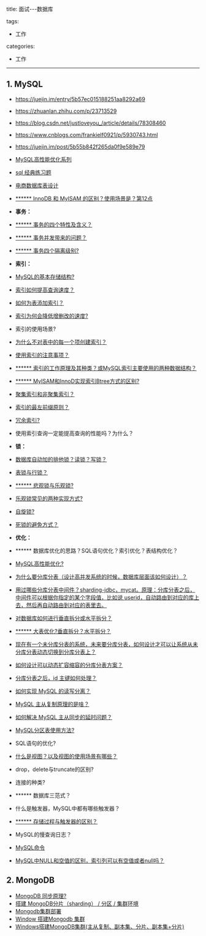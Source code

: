 title: 面试---数据库

tags:
  - 工作

categories:
  - 工作

---
## 1. MySQL
- https://juejin.im/entry/5b57ec015188251aa8292a69
- https://zhuanlan.zhihu.com/p/23713529
- https://blog.csdn.net/justloveyou_/article/details/78308460
- https://www.cnblogs.com/frankielf0921/p/5930743.html
- https://juejin.im/post/5b55b842f265da0f9e589e79
- [MySQL高性能优化系列](https://www.cnblogs.com/huchong/tag/MySQL%E9%AB%98%E6%80%A7%E8%83%BD%E4%BC%98%E5%8C%96%E7%B3%BB%E5%88%97/)
- [sql 经典练习题](https://github.com/mnan2c/CS-Notes/blob/master/other/sql%20%E7%BB%8F%E5%85%B8%E7%BB%83%E4%B9%A0%E9%A2%98.sql)
- [电商数据库表设计](https://www.cnblogs.com/huchong/p/10232530.html)


- [******  InnoDB 和 MyISAM 的区别？使用场景是？第12点](https://blog.csdn.net/justloveyou_/article/details/78308460)
- **事务：**
- [****** 事务的四个特性及含义？](https://github.com/mnan2c/JavaGuide/blob/master/docs/database/%E4%BA%8B%E5%8A%A1%E9%9A%94%E7%A6%BB%E7%BA%A7%E5%88%AB%28%E5%9B%BE%E6%96%87%E8%AF%A6%E8%A7%A3%29.md#%E4%BA%8B%E7%89%A9%E7%9A%84%E7%89%B9%E6%80%A7acid)
- [****** 事务并发带来的问题？](https://github.com/mnan2c/JavaGuide/blob/master/docs/database/%E4%BA%8B%E5%8A%A1%E9%9A%94%E7%A6%BB%E7%BA%A7%E5%88%AB%28%E5%9B%BE%E6%96%87%E8%AF%A6%E8%A7%A3%29.md#%E5%B9%B6%E5%8F%91%E4%BA%8B%E5%8A%A1%E5%B8%A6%E6%9D%A5%E7%9A%84%E9%97%AE%E9%A2%98)
- [****** 事务四个隔离级别?](https://github.com/mnan2c/JavaGuide/blob/master/docs/database/%E4%BA%8B%E5%8A%A1%E9%9A%94%E7%A6%BB%E7%BA%A7%E5%88%AB%28%E5%9B%BE%E6%96%87%E8%AF%A6%E8%A7%A3%29.md#%E4%BA%8B%E5%8A%A1%E9%9A%94%E7%A6%BB%E7%BA%A7%E5%88%AB)
- **索引：**
- [MySQL的基本存储结构?](https://github.com/mnan2c/JavaGuide/blob/master/docs/database/MySQL%20Index.md#%E5%85%88%E4%BB%8E-mysql-%E7%9A%84%E5%9F%BA%E6%9C%AC%E5%AD%98%E5%82%A8%E7%BB%93%E6%9E%84%E8%AF%B4%E8%B5%B7)
- [索引如何提高查询速度？](https://github.com/mnan2c/JavaGuide/blob/master/docs/database/MySQL%20Index.md#%E4%BD%BF%E7%94%A8%E7%B4%A2%E5%BC%95%E4%B9%8B%E5%90%8E)
- [如何为表添加索引？](https://github.com/mnan2c/JavaGuide/blob/master/docs/database/MySQL%20Index.md#mysql%E5%A6%82%E4%BD%95%E4%B8%BA%E8%A1%A8%E5%AD%97%E6%AE%B5%E6%B7%BB%E5%8A%A0%E7%B4%A2%E5%BC%95)
- [索引为何会降低增删改的速度?](https://juejin.im/post/5b55b842f265da0f9e589e79#heading-4)
- 索引的使用场景?
- [为什么不对表中的每一个项创建索引？](https://github.com/mnan2c/JavaGuide/blob/master/docs/database/MySQL%20Index.md)
- [使用索引的注意事项？](https://github.com/mnan2c/JavaGuide/blob/master/docs/database/MySQL%20Index.md)
- [****** 索引的工作原理及其种类？或MySQL索引主要使用的两种数据结构？](https://github.com/mnan2c/JavaGuide/blob/master/docs/database/MySQL%20Index.md)
- [****** MyISAM和InnoD实现索引Btree方式的区别?](https://github.com/mnan2c/JavaGuide/blob/master/docs/database/MySQL%20Index.md)
- [聚集索引和非聚集索引？](https://juejin.im/post/5b55b842f265da0f9e589e79#heading-7)
- [索引的最左前缀原则？](https://juejin.im/post/5b55b842f265da0f9e589e79#heading-8)
- [冗余索引?](https://github.com/mnan2c/JavaGuide/blob/master/docs/database/MySQL%20Index.md)
- 使用索引查询一定能提高查询的性能吗？为什么？
- **锁：**
- [数据库自动加的排他锁？读锁？写锁？](https://juejin.im/post/5b55b842f265da0f9e589e79#heading-12)
- [表锁与行锁？](https://juejin.im/post/5b55b842f265da0f9e589e79#heading-13)
- [****** 悲观锁与乐观锁?](https://github.com/mnan2c/JavaGuide/blob/master/docs/essential-content-for-interview/%E9%9D%A2%E8%AF%95%E5%BF%85%E5%A4%87%E4%B9%8B%E4%B9%90%E8%A7%82%E9%94%81%E4%B8%8E%E6%82%B2%E8%A7%82%E9%94%81.md)
- [乐观锁常见的两种实现方式?](https://github.com/mnan2c/JavaGuide/blob/master/docs/essential-content-for-interview/%E9%9D%A2%E8%AF%95%E5%BF%85%E5%A4%87%E4%B9%8B%E4%B9%90%E8%A7%82%E9%94%81%E4%B8%8E%E6%82%B2%E8%A7%82%E9%94%81.md#%E4%B9%90%E8%A7%82%E9%94%81%E5%B8%B8%E8%A7%81%E7%9A%84%E4%B8%A4%E7%A7%8D%E5%AE%9E%E7%8E%B0%E6%96%B9%E5%BC%8F)
- [自旋锁?](https://blog.csdn.net/qq_34337272/article/details/81252853)
- [死锁的避免方式？](https://juejin.im/post/5b55b842f265da0f9e589e79#heading-20)
- **优化：**
- ****** 数据库优化的思路？SQL语句优化？索引优化？表结构优化？
- [MySQL高性能优化?](https://www.cnblogs.com/huchong/p/10219318.html)
- [为什么要分库分表（设计高并发系统的时候，数据库层面该如何设计）？](https://github.com/doocs/advanced-java/blob/master/docs/high-concurrency/database-shard.md#%E4%B8%BA%E4%BB%80%E4%B9%88%E8%A6%81%E5%88%86%E5%BA%93%E5%88%86%E8%A1%A8%E8%AE%BE%E8%AE%A1%E9%AB%98%E5%B9%B6%E5%8F%91%E7%B3%BB%E7%BB%9F%E7%9A%84%E6%97%B6%E5%80%99%E6%95%B0%E6%8D%AE%E5%BA%93%E5%B1%82%E9%9D%A2%E8%AF%A5%E5%A6%82%E4%BD%95%E8%AE%BE%E8%AE%A1)
- [用过哪些分库分表中间件？sharding-jdbc，mycat。原理：分库分表之后，中间件可以根据你指定的某个字段值，比如说 userid，自动路由到对应的库上去，然后再自动路由到对应的表里去。](https://github.com/doocs/advanced-java/blob/master/docs/high-concurrency/database-shard.md#%E7%94%A8%E8%BF%87%E5%93%AA%E4%BA%9B%E5%88%86%E5%BA%93%E5%88%86%E8%A1%A8%E4%B8%AD%E9%97%B4%E4%BB%B6%E4%B8%8D%E5%90%8C%E7%9A%84%E5%88%86%E5%BA%93%E5%88%86%E8%A1%A8%E4%B8%AD%E9%97%B4%E4%BB%B6%E9%83%BD%E6%9C%89%E4%BB%80%E4%B9%88%E4%BC%98%E7%82%B9%E5%92%8C%E7%BC%BA%E7%82%B9)
- [对数据库如何进行垂直拆分或水平拆分？](https://github.com/doocs/advanced-java/blob/master/docs/high-concurrency/database-shard.md#%E4%BD%A0%E4%BB%AC%E5%85%B7%E4%BD%93%E6%98%AF%E5%A6%82%E4%BD%95%E5%AF%B9%E6%95%B0%E6%8D%AE%E5%BA%93%E5%A6%82%E4%BD%95%E8%BF%9B%E8%A1%8C%E5%9E%82%E7%9B%B4%E6%8B%86%E5%88%86%E6%88%96%E6%B0%B4%E5%B9%B3%E6%8B%86%E5%88%86%E7%9A%84)
- [****** 大表优化?垂直拆分？水平拆分？](https://github.com/mnan2c/JavaGuide/blob/master/docs/database/MySQL.md#%E5%A4%A7%E8%A1%A8%E4%BC%98%E5%8C%96)
- [现在有一个未分库分表的系统，未来要分库分表，如何设计才可以让系统从未分库分表动态切换到分库分表上？](https://github.com/doocs/advanced-java/blob/master/docs/high-concurrency/database-shard-method.md)
- [如何设计可以动态扩容缩容的分库分表方案？](https://github.com/doocs/advanced-java/blob/master/docs/high-concurrency/database-shard-dynamic-expand.md)
- [分库分表之后，id 主键如何处理？](https://github.com/doocs/advanced-java/blob/master/docs/high-concurrency/database-shard-global-id-generate.md)
- [如何实现 MySQL 的读写分离？](https://github.com/doocs/advanced-java/blob/master/docs/high-concurrency/mysql-read-write-separation.md#%E5%A6%82%E4%BD%95%E5%AE%9E%E7%8E%B0-mysql-%E7%9A%84%E8%AF%BB%E5%86%99%E5%88%86%E7%A6%BB)
- [MySQL 主从复制原理的是啥？](https://github.com/doocs/advanced-java/blob/master/docs/high-concurrency/mysql-read-write-separation.md#mysql-%E4%B8%BB%E4%BB%8E%E5%A4%8D%E5%88%B6%E5%8E%9F%E7%90%86%E7%9A%84%E6%98%AF%E5%95%A5)
- [如何解决 MySQL 主从同步的延时问题？](https://github.com/doocs/advanced-java/blob/master/docs/high-concurrency/mysql-read-write-separation.md#mysql-%E4%B8%BB%E4%BB%8E%E5%90%8C%E6%AD%A5%E5%BB%B6%E6%97%B6%E9%97%AE%E9%A2%98%E7%B2%BE%E5%8D%8E)
- [MySQL分区表使用方法?](https://www.cnblogs.com/huchong/p/10231719.html)
- SQL语句的优化?
- [什么是视图？以及视图的使用场景有哪些？](https://zhuanlan.zhihu.com/p/23713529)
- drop，delete与truncate的区别?
- 连接的种类?
- ****** 数据库三范式？
- 什么是触发器，MySQL中都有哪些触发器？
- [****** 存储过程与触发器的区别？](https://www.cnblogs.com/frankielf0921/p/5930743.html)
- MySQL的慢查询日志？
- [MySQL命令](https://github.com/mnan2c/JavaGuide/blob/master/docs/database/%E4%B8%80%E5%8D%83%E8%A1%8CMySQL%E5%91%BD%E4%BB%A4.md)
- [MySQL中NULL和空值的区别，索引列可以有空值或者null吗？](https://www.cnblogs.com/wangzhongqiu/p/6424712.html)


## 2. MongoDB
- [MongoDB 同步原理?](https://juejin.im/entry/5790daf27db2a20054cc252e)
- [搭建 MongoDB分片（sharding） / 分区 / 集群环境](https://juejin.im/post/5a730fae5188257a5f1e95d1)
- [Mongodb集群部署](https://juejin.im/post/5af5447f6fb9a07aa767b739)
- [Window 搭建Mongodb 集群](https://www.cnblogs.com/ZJ199012/p/6051188.html)
- [Windows搭建MongoDB集群(主从复制、副本集、分片、副本集+分片)](https://wangshirufeng.iteye.com/blog/2268554)
